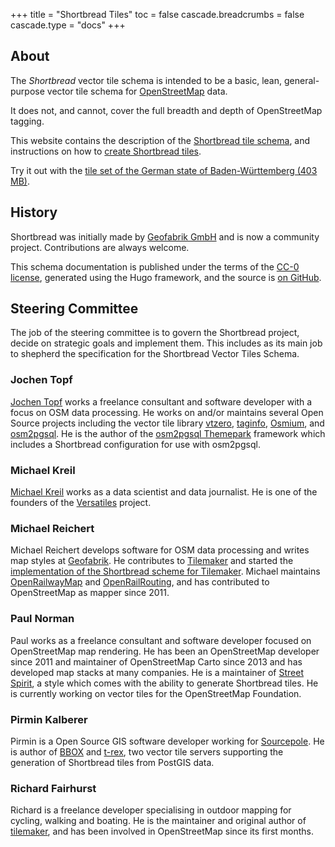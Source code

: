 +++
title = "Shortbread Tiles"
toc = false
cascade.breadcrumbs = false
cascade.type = "docs"
+++

## About

The _Shortbread_ vector tile schema is intended to be a basic, lean, general-purpose vector
tile schema for [OpenStreetMap](https://www.openstreetmap.org/) data.

It does not, and cannot, cover the full breadth and depth of OpenStreetMap tagging.

This website contains the description of the [Shortbread tile schema](/schema/), and instructions on how to [create Shortbread tiles](/make-vectortiles/).

Try it out with the [tile set of the German state of Baden-Württemberg (403 MB)](/shortbread-examples/shortbread-baden-wuerttemberg.mbtiles).

## History

Shortbread was initially made by [Geofabrik GmbH](https://www.geofabrik.de/) and is now a community project. Contributions are always welcome.

This schema documentation is published under the terms of the [CC-0 license](https://creativecommons.org/public-domain/cc0/), generated using the Hugo framework, and the source is [on GitHub](https://github.com/geofabrik/shortbread-docs).

## Steering Committee

The job of the steering committee is to govern the Shortbread project, decide on strategic goals and implement them. This includes as its main job to shepherd the specification for the Shortbread Vector Tiles Schema.

### Jochen Topf

[Jochen Topf](https://www.jochentopf.com/) works a freelance consultant and software developer with a focus on OSM data processing. He works on and/or maintains several Open Source projects including the vector tile library [vtzero](https://github.com/mapbox/vtzero), [taginfo](https://github.com/taginfo/taginfo), [Osmium](https://osmcode.org/), and [osm2pgsql](https://osm2pgsql.org/). He is the author of the [osm2pgsql Themepark](https://osm2pgsql.org/thempark) framework which includes a Shortbread configuration for use with osm2pgsql.

### Michael Kreil

[Michael Kreil](https://www.michael-kreil.de/) works as a data scientist and data journalist. He is one of the founders of the [Versatiles](https://versatiles.org/) project.

### Michael Reichert

Michael Reichert develops software for OSM data processing and writes map styles at [Geofabrik](https://www.geofabrik.de/). He contributes to [Tilemaker](https://github.com/systemed/tilemaker) and started the [implementation of the Shortbread scheme for Tilemaker](https://github.com/shortbread-tiles/shortbread-tilemaker). Michael maintains [OpenRailwayMap](https://github.com/OpenRailwayMap) and [OpenRailRouting](https://github.com/geofabrik/OpenRailRouting), and has contributed to OpenStreetMap as mapper since 2011.

### Paul Norman
Paul works as a freelance consultant and software developer focused on OpenStreetMap map rendering. He has been an OpenStreetMap developer since 2011 and maintainer of OpenStreetMap Carto since 2013 and has developed map stacks at many companies. He is a maintainer of [Street Spirit](https://github.com/pnorman/spirit), a style which comes with the ability to generate Shortbread tiles. He is currently working on vector tiles for the OpenStreetMap Foundation.

### Pirmin Kalberer

Pirmin is a Open Source GIS software developer working for [Sourcepole](https://sourcepole.com). He is author of [BBOX](https://www.bbox.earth/) and [t-rex](https://github.com/t-rex-tileserver/t-rex), two vector tile servers supporting the generation of Shortbread tiles from PostGIS data.

### Richard Fairhurst

Richard is a freelance developer specialising in outdoor mapping for cycling, walking and boating. He is the maintainer and original author of [tilemaker](https://github.com/systemed/tilemaker), and has been involved in OpenStreetMap since its first months.

